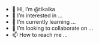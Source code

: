 - 👋 Hi, I’m @tikaika
- 👀 I’m interested in ...
- 🌱 I’m currently learning ...
- 💞️ I’m looking to collaborate on ...
- 📫 How to reach me ...

<!---
tikaika/tikaika is a ✨ special ✨ repository because its `README.md` (this file) appears on your GitHub profile.
You can click the Preview link to take a look at your changes.
--->
